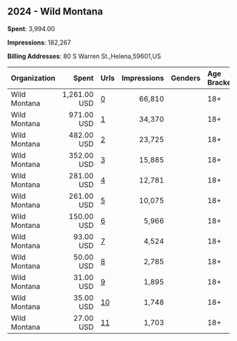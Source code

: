 ## 2024 - Wild Montana 
**Spent**: 3,994.00

**Impressions**: 182,267

**Billing Addresses**: 80 S Warren St.,Helena,59601,US

|Organization|Spent|Urls|Impressions|Genders|Age Brackets|Country Codes|
|:---|---:|:---|---:|:---|:---|:---|
|Wild Montana|1,261.00 USD|[0](https://www.snap.com/political-ads/asset/5be3989ba98a5a9f7f56ccf34b55bd98fce4c70b1a130f6d2d42800077c37547?mediaType=jpeg)|66,810||18+|united states|
|Wild Montana|971.00 USD|[1](https://www.snap.com/political-ads/asset/fed65ce6f427e24207e346dfc2836f8d718f64be545d4c2690b80557f4ec9de6?mediaType=jpeg)|34,370||18+|united states|
|Wild Montana|482.00 USD|[2](https://www.snap.com/political-ads/asset/f8ffcccff4a04a11017480df12a24f4464c7ce6140369c575adcbe1a73638fcf?mediaType=jpeg)|23,725||18+|united states|
|Wild Montana|352.00 USD|[3](https://www.snap.com/political-ads/asset/a51bec944ac34ce9068c3b14a4db44ac0b8b760e7c0b6afb109c1206366d5d5a?mediaType=jpeg)|15,885||18+|united states|
|Wild Montana|281.00 USD|[4](https://www.snap.com/political-ads/asset/916a628457a3f640df062d3c2cdd9cc458f961a15cacc416ce474d074516b327?mediaType=jpeg)|12,781||18+|united states|
|Wild Montana|261.00 USD|[5](https://www.snap.com/political-ads/asset/2300db2446d996f3c6fadd4e4d9525d56f97804ae7d93efa1260d989577affd9?mediaType=jpeg)|10,075||18+|united states|
|Wild Montana|150.00 USD|[6](https://www.snap.com/political-ads/asset/fbb97b5ccfcbf6d32e8ad9ff8df8fed264e49e3da2a0a02c214ca11544fee98d?mediaType=jpeg)|5,966||18+|united states|
|Wild Montana|93.00 USD|[7](https://www.snap.com/political-ads/asset/ccef125bc01ea3fe71772c75521394eef3a0ae416899d0cc0ea665da349d060e?mediaType=jpeg)|4,524||18+|united states|
|Wild Montana|50.00 USD|[8](https://www.snap.com/political-ads/asset/e7e5704871e578fab2601224d65f188bc3f04a37f22878fe6430f82722b7b532?mediaType=jpeg)|2,785||18+|united states|
|Wild Montana|31.00 USD|[9](https://www.snap.com/political-ads/asset/4289acad7f12a38b07d5390f5cb734141921a74f4600ef1b98b1ab1fc970e7a6?mediaType=jpeg)|1,895||18+|united states|
|Wild Montana|35.00 USD|[10](https://www.snap.com/political-ads/asset/959a177a0ce2c20ca2eaf0cb4bdf5644bd337a89f64a74a2f7465442dafb96db?mediaType=jpeg)|1,748||18+|united states|
|Wild Montana|27.00 USD|[11](https://www.snap.com/political-ads/asset/af01343f2a16d249cebf86b4ffeeb827f404a1e55bb9dab973d9c5f834113c15?mediaType=jpeg)|1,703||18+|united states|
